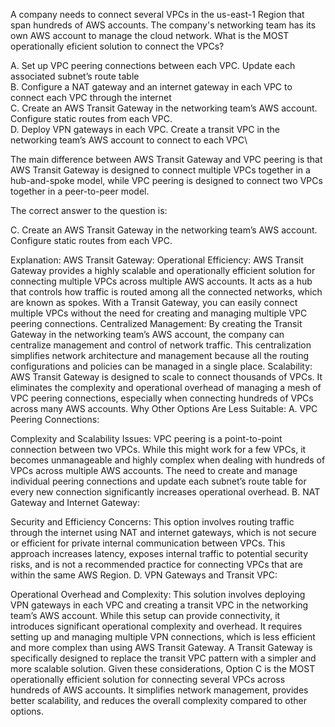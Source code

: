 A company needs to connect several VPCs in the us-east-1 Region that span hundreds of AWS accounts. The company's networking team has its own AWS account to manage the cloud network. What is the MOST operationally eficient solution to connect the VPCs? 

A. Set up VPC peering connections between each VPC. Update each associated subnet’s route table \
B. Configure a NAT gateway and an internet gateway in each VPC to connect each VPC through the internet \
C. Create an AWS Transit Gateway in the networking team’s AWS account. Configure static routes from each VPC. \
D. Deploy VPN gateways in each VPC. Create a transit VPC in the networking team’s AWS account to connect to each VPC\

The main difference between AWS Transit Gateway and VPC peering is that AWS Transit Gateway is designed to connect multiple VPCs together in a hub-and-spoke model, while VPC peering is designed to connect two VPCs together in a peer-to-peer model.

The correct answer to the question is:

C. Create an AWS Transit Gateway in the networking team’s AWS account. Configure static routes from each VPC.

Explanation:
AWS Transit Gateway:
Operational Efficiency: AWS Transit Gateway provides a highly scalable and operationally efficient solution for connecting multiple VPCs across multiple AWS accounts. It acts as a hub that controls how traffic is routed among all the connected networks, which are known as spokes. With a Transit Gateway, you can easily connect multiple VPCs without the need for creating and managing multiple VPC peering connections.
Centralized Management: By creating the Transit Gateway in the networking team’s AWS account, the company can centralize management and control of network traffic. This centralization simplifies network architecture and management because all the routing configurations and policies can be managed in a single place.
Scalability: AWS Transit Gateway is designed to scale to connect thousands of VPCs. It eliminates the complexity and operational overhead of managing a mesh of VPC peering connections, especially when connecting hundreds of VPCs across many AWS accounts.
Why Other Options Are Less Suitable:
A. VPC Peering Connections:

Complexity and Scalability Issues: VPC peering is a point-to-point connection between two VPCs. While this might work for a few VPCs, it becomes unmanageable and highly complex when dealing with hundreds of VPCs across multiple AWS accounts. The need to create and manage individual peering connections and update each subnet’s route table for every new connection significantly increases operational overhead.
B. NAT Gateway and Internet Gateway:

Security and Efficiency Concerns: This option involves routing traffic through the internet using NAT and internet gateways, which is not secure or efficient for private internal communication between VPCs. This approach increases latency, exposes internal traffic to potential security risks, and is not a recommended practice for connecting VPCs that are within the same AWS Region.
D. VPN Gateways and Transit VPC:

Operational Overhead and Complexity: This solution involves deploying VPN gateways in each VPC and creating a transit VPC in the networking team’s AWS account. While this setup can provide connectivity, it introduces significant operational complexity and overhead. It requires setting up and managing multiple VPN connections, which is less efficient and more complex than using AWS Transit Gateway. A Transit Gateway is specifically designed to replace the transit VPC pattern with a simpler and more scalable solution.
Given these considerations, Option C is the MOST operationally efficient solution for connecting several VPCs across hundreds of AWS accounts. It simplifies network management, provides better scalability, and reduces the overall complexity compared to other options.











